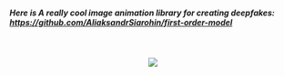 ##### Here is A really cool image animation library for creating deepfakes: https://github.com/AliaksandrSiarohin/first-order-model
<br>
<p align="center">
	<img src="https://bencekotis.com/fastmeme.gif">	
</p>
